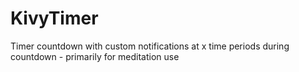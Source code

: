 # KivyTimer
Timer countdown with custom notifications at x time periods during countdown - primarily for meditation use
